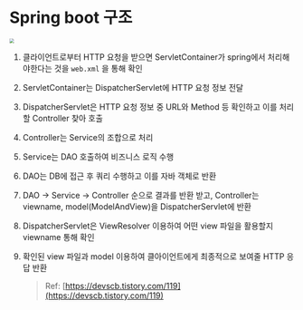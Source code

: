 # Spring boot 구조

<img src="https://i.imgur.com/6IwuKT0.png" style="zoom:50%;" />

1. 클라이언트로부터 HTTP 요청을 받으면 ServletContainer가 spring에서 처리해야한다는 것을 `web.xml` 을 통해 확인

2. ServletContainer는 DispatcherServlet에 HTTP 요청 정보 전달

3. DispatcherServlet은 HTTP 요청 정보 중 URL와 Method 등 확인하고 이를 처리할 Controller 찾아 호출

4. Controller는 Service의 조합으로 처리

5. Service는 DAO 호출하여 비즈니스 로직 수행

6. DAO는 DB에 접근 후 쿼리 수행하고 이를 자바 객체로 반환

7. DAO -> Service -> Controller 순으로 결과를 반환 받고, Controller는 viewname, model(ModelAndView)을 DispatcherServlet에 반환

8. DispatcherServlet은 ViewResolver 이용하여 어떤 view 파일을 활용할지 viewname 통해 확인

9. 확인된 view 파일과 model 이용하여 클아이언트에게 최종적으로 보여줄 HTTP 응답 반환
   > Ref: [https://devscb.tistory.com/119](https://devscb.tistory.com/119)
